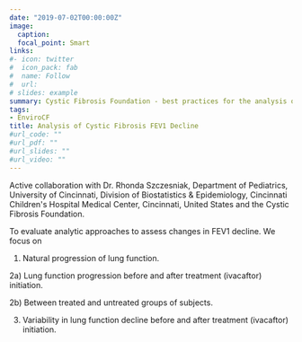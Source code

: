 ```yaml
---
date: "2019-07-02T00:00:00Z"
image:
  caption: 
  focal_point: Smart
links:
#- icon: twitter
#  icon_pack: fab
#  name: Follow
#  url: 
# slides: example
summary: Cystic Fibrosis Foundation - best practices for the analysis of lung function consortium
tags: 
- EnviroCF
title: Analysis of Cystic Fibrosis FEV1 Decline 
#url_code: ""
#url_pdf: ""
#url_slides: ""
#url_video: ""
---
```


Active collaboration with Dr. Rhonda Szczesniak, Department of Pediatrics, University of Cincinnati, Division of Biostatistics & Epidemiology, Cincinnati Children's Hospital Medical Center, Cincinnati, United States and the Cystic Fibrosis Foundation.

To evaluate analytic approaches to assess changes in FEV1 decline. We focus on

1) Natural progression of lung function.

2a) Lung function progression before and after treatment (ivacaftor) initiation.

2b) Between treated and untreated groups of subjects. 

3) Variability in lung function decline before and after treatment (ivacaftor) initiation.

